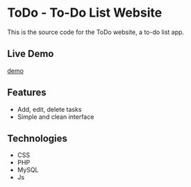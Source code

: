 # ToDo - To-Do List Website

This is the source code for the ToDo website, a to-do list app.

## Live Demo

[demo](https://todonzr.infinityfreeapp.com/)

## Features

- Add, edit, delete tasks  
- Simple and clean interface  

## Technologies

- CSS  
- PHP  
- MySQL
- Js
